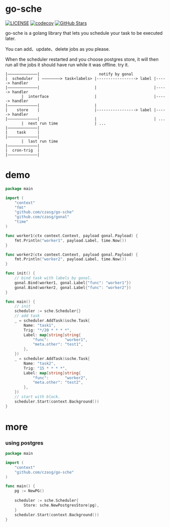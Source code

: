 # go-sche
[![LICENSE](https://img.shields.io/github/license/mashape/apistatus.svg?style=flat-square&label=License)](https://github.com/czasg/go-sche/blob/master/LICENSE)
[![codecov](https://codecov.io/gh/czasg/go-sche/branch/main/graph/badge.svg?token=SQS18BX6SG)](https://codecov.io/gh/czasg/go-sche)
[![GitHub Stars](https://img.shields.io/github/stars/czasg/go-sche.svg?style=flat-square&label=Stars&logo=github)](https://github.com/czasg/go-sche/stargazers)

go-sche is a golang library that lets you schedule your task to be executed later.

You can add、update、delete jobs as you please.

When the scheduler restarted and you choose postgres store, it will then run all the jobs it should have run while it was offline. try it.
```text
|—————————————|                          notify by gonal
|  scheduler  | ————————> task<labels> |-----------------> label |-----> handler
|—————————————|                        |                         |-----> handler
       |  interface                    |                         |-----> handler
|—————————————|                        |          
|    store    |                        |-----------------> label |-----> handler
|—————————————|                        |                         | ...
       |  next run time                | ...
|—————————————|
|    task     |
|—————————————|
       |  last run time
|—————————————|
|  cron-trig  |
|—————————————|
```

# demo
```go
package main

import (
	"context"
	"fmt"
	"github.com/czasg/go-sche"
	"github.com/czasg/gonal"
	"time"
)

func worker1(ctx context.Context, payload gonal.Payload) {
	fmt.Println("worker1", payload.Label, time.Now())
}

func worker2(ctx context.Context, payload gonal.Payload) {
	fmt.Println("worker2", payload.Label, time.Now())
}

func init() {
	// bind task with labels by gonal.
	gonal.Bind(worker1, gonal.Label{"func": "worker1"})
	gonal.Bind(worker2, gonal.Label{"func": "worker2"})
}

func main() {
	// init
	scheduler := sche.Scheduler{}
	// add task
	_ = scheduler.AddTask(&sche.Task{
		Name: "task1",
		Trig: "*/20 * * * *",
		Label: map[string]string{
			"func":       "worker1",
			"meta.other": "test1",
		},
	})
	_ = scheduler.AddTask(&sche.Task{
		Name: "task2",
		Trig: "15 * * * *",
		Label: map[string]string{
			"func":       "worker2",
			"meta.other": "test2",
		},
	})
	// start with block.
	scheduler.Start(context.Background())
}
```

# more
### using postgres
```go
package main

import (
	"context"
	"github.com/czasg/go-sche"
)

func main() {
	pg := NewPG()
	
	scheduler := sche.Scheduler{
		Store: sche.NewPostgresStore(pg),
	}
	scheduler.Start(context.Background())
}
```
